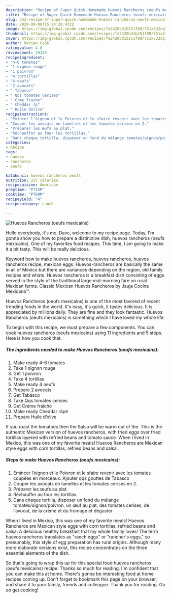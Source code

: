 ```yaml
---
description: "Recipe of Super Quick Homemade Huevos Rancheros (oeufs mexicains)"
title: "Recipe of Super Quick Homemade Huevos Rancheros (oeufs mexicains)"
slug: 342-recipe-of-super-quick-homemade-huevos-rancheros-oeufs-mexicains
date: 2020-08-06T15:24:20.432Z
image: https://img-global.cpcdn.com/recipes/fe2428bd1b251f89/751x532cq70/huevos-rancheros-oeufs-mexicains-photo-principale-de-la-recette.jpg
thumbnail: https://img-global.cpcdn.com/recipes/fe2428bd1b251f89/751x532cq70/huevos-rancheros-oeufs-mexicains-photo-principale-de-la-recette.jpg
cover: https://img-global.cpcdn.com/recipes/fe2428bd1b251f89/751x532cq70/huevos-rancheros-oeufs-mexicains-photo-principale-de-la-recette.jpg
author: Marian Cook
ratingvalue: 4.8
reviewcount: 29120
recipeingredient:
- "4-6 tomates"
- "1 oignon rouge"
- "1 poivron"
- "4 tortillas"
- "4 oeufs"
- "2 avocats"
- " Tabasco"
- " Qqs tomates cerises"
- " Crme frache"
- " Cheddar rp"
- " Huile dolive"
recipeinstructions:
- "Émincer l’oignon et le Poivron et le sfaire revenir avec les tomates coupées en morceaux. Ajouter qqs gouttes de Tabasco"
- "Couper les avocats en lamelles et les tomates cerises en 2."
- "Préparer les œufs au plat."
- "Réchauffer au four les tortillas."
- "Dans chaque tortilla, disposer un fond du mélange tomates/oignon/poivron, un œuf au plat, des tomates cerises, de l’avocat, de la crème et du fromage et déguster"
categories:
- Recipe
tags:
- huevos
- rancheros
- oeufs

katakunci: huevos rancheros oeufs 
nutrition: 237 calories
recipecuisine: American
preptime: "PT15M"
cooktime: "PT60M"
recipeyield: "4"
recipecategory: Lunch

---
```



![Huevos Rancheros (oeufs mexicains)](https://img-global.cpcdn.com/recipes/fe2428bd1b251f89/751x532cq70/huevos-rancheros-oeufs-mexicains-photo-principale-de-la-recette.jpg)

Hello everybody, it's me, Dave, welcome to my recipe page. Today, I'm gonna show you how to prepare a distinctive dish, huevos rancheros (oeufs mexicains). One of my favorites food recipes. This time, I am going to make it a bit tasty. This will be really delicious.

Keyword how to make huevos rancheros, huevos rancheros, huevos rancheros recipe, mexican eggs. Huevos-rancheros are basically the same in all of Mexico but there are variances depending on the region, old family recipes and whats. Huevos rancheros is a breakfast dish consisting of eggs served in the style of the traditional large mid-morning fare on rural Mexican farms. Classic Mexican Huevos Rancheros by Jauja Cocina Mexicana™.

Huevos Rancheros (oeufs mexicains) is one of the most favored of recent trending foods in the world. It's easy, it's quick, it tastes delicious. It is appreciated by millions daily. They are fine and they look fantastic. Huevos Rancheros (oeufs mexicains) is something which I have loved my whole life.


To begin with this recipe, we must prepare a few components. You can cook huevos rancheros (oeufs mexicains) using 11 ingredients and 5 steps. Here is how you cook that.

<!--inarticleads1-->

##### The ingredients needed to make Huevos Rancheros (oeufs mexicains):

1. Make ready 4-6 tomates
1. Take 1 oignon rouge
1. Get 1 poivron
1. Take 4 tortillas
1. Make ready 4 oeufs
1. Prepare 2 avocats
1. Get  Tabasco
1. Take  Qqs tomates cerises
1. Get  Crème fraîche
1. Make ready  Cheddar râpé
1. Prepare  Huile d’olive


If you roast the tomatoes then the Salsa will be warm out of the. This is the authentic Mexican version of huevos rancheros, with fried eggs over fried tortillas layered with refried beans and tomato sauce. When I lived in Mexico, this was one of my favorite meals! Huevos Rancheros are Mexican style eggs with corn tortillas, refried beans and salsa. 

<!--inarticleads2-->

##### Steps to make Huevos Rancheros (oeufs mexicains):

1. Émincer l’oignon et le Poivron et le sfaire revenir avec les tomates coupées en morceaux. Ajouter qqs gouttes de Tabasco
1. Couper les avocats en lamelles et les tomates cerises en 2.
1. Préparer les œufs au plat.
1. Réchauffer au four les tortillas.
1. Dans chaque tortilla, disposer un fond du mélange tomates/oignon/poivron, un œuf au plat, des tomates cerises, de l’avocat, de la crème et du fromage et déguster


When I lived in Mexico, this was one of my favorite meals! Huevos Rancheros are Mexican style eggs with corn tortillas, refried beans and salsa. A delicious healthy breakfast that my whole family loves! The term huevos rancheros translates as &#34;ranch eggs&#34; or &#34;rancher&#39;s eggs,&#34; so presumably, this style of egg preparation has rural origins. Although many more elaborate versions exist, this recipe concentrates on the three essential elements of the dish. 

So that's going to wrap this up for this special food huevos rancheros (oeufs mexicains) recipe. Thanks so much for reading. I'm confident that you can make this at home. There's gonna be interesting food at home recipes coming up. Don't forget to bookmark this page on your browser, and share it to your family, friends and colleague. Thank you for reading. Go on get cooking!
